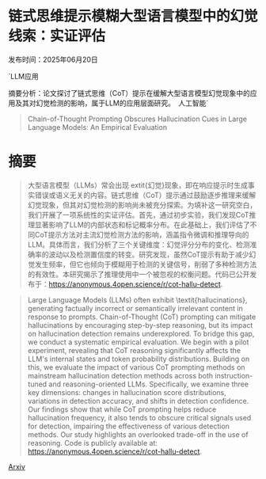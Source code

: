 # 链式思维提示模糊大型语言模型中的幻觉线索：实证评估

发布时间：2025年06月20日

`LLM应用

摘要分析：论文探讨了链式思维（CoT）提示在缓解大型语言模型幻觉现象中的应用及其对幻觉检测的影响，属于LLM的应用层面研究。` `人工智能`

> Chain-of-Thought Prompting Obscures Hallucination Cues in Large Language Models: An Empirical Evaluation

# 摘要

> 大型语言模型（LLMs）常会出现	extit{幻觉}现象，即在响应提示时生成事实错误或语义无关的内容。链式思维（CoT）提示通过鼓励逐步推理来缓解幻觉现象，但其对幻觉检测的影响尚未被充分探索。为填补这一研究空白，我们开展了一项系统性的实证评估。首先，通过初步实验，我们发现CoT推理显著影响了LLM的内部状态和标记概率分布。在此基础上，我们评估了不同CoT提示方法对主流幻觉检测方法的影响，涵盖指令微调和推理导向的LLM。具体而言，我们分析了三个关键维度：幻觉评分分布的变化、检测准确率的波动以及检测置信度的转变。研究发现，虽然CoT提示有助于减少幻觉发生频率，但它也倾向于模糊用于检测的关键信号，削弱了多种检测方法的有效性。本研究揭示了推理使用中一个被忽视的权衡问题。代码已公开发布于：https://anonymous.4open.science/r/cot-hallu-detect.

> Large Language Models (LLMs) often exhibit \textit{hallucinations}, generating factually incorrect or semantically irrelevant content in response to prompts. Chain-of-Thought (CoT) prompting can mitigate hallucinations by encouraging step-by-step reasoning, but its impact on hallucination detection remains underexplored. To bridge this gap, we conduct a systematic empirical evaluation. We begin with a pilot experiment, revealing that CoT reasoning significantly affects the LLM's internal states and token probability distributions. Building on this, we evaluate the impact of various CoT prompting methods on mainstream hallucination detection methods across both instruction-tuned and reasoning-oriented LLMs. Specifically, we examine three key dimensions: changes in hallucination score distributions, variations in detection accuracy, and shifts in detection confidence. Our findings show that while CoT prompting helps reduce hallucination frequency, it also tends to obscure critical signals used for detection, impairing the effectiveness of various detection methods. Our study highlights an overlooked trade-off in the use of reasoning. Code is publicly available at: https://anonymous.4open.science/r/cot-hallu-detect.

[Arxiv](https://arxiv.org/abs/2506.17088)